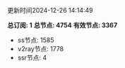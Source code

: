 更新时间2024-12-26 14:14:49

**总订阅: 1**
**总节点: 4754**
**有效节点: 3367**
- ss节点: 1585
- v2ray节点: 1778
- ssr节点: 4
